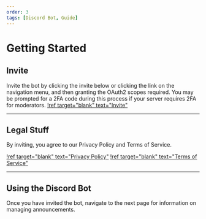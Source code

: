 ```yaml
---
order: 3
tags: [Discord Bot, Guide]
---
```


# Getting Started
## Invite
Invite the bot by clicking the invite below or clicking the link on the navigation menu, and then granting the OAuth2 scopes required. You may be prompted for a 2FA code during this process if your server requires 2FA for moderators.
[!ref target="blank" text="Invite"](../invite.md)

---

## Legal Stuff
By inviting, you agree to our Privacy Policy and Terms of Service.

[!ref target="blank" text="Privacy Policy"](../legal//privacy-policy.md)
[!ref target="blank" text="Terms of Service"](../legal/terms-of-service.md)

---

## Using the Discord Bot
Once you have invited the bot, navigate to the next page for information on managing announcements.